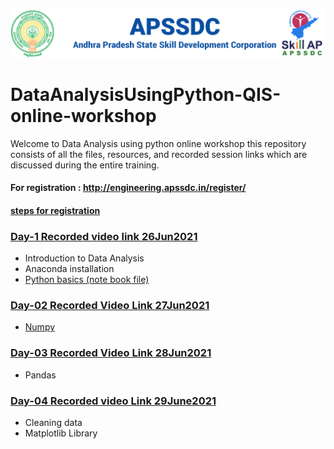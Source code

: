 ![APSSDC LOGO](https://github.com/AP-Skill-Development-Corporation/PythonPrammingOnlineWorkshop-vignanUniversity/blob/main/APSSDC_logo.png)
# DataAnalysisUsingPython-QIS-online-workshop
Welcome to Data Analysis using python online workshop this repository consists of all the files, resources, and recorded session links which are discussed during the entire training.

#### For registration : http://engineering.apssdc.in/register/
#### [steps for registration](https://github.com/AP-State-Skill-Development-Corporation/APSSDC-Registration/blob/main/Engineering_Portal_Old_Registration.md)
### [Day-1 Recorded video link 26Jun2021](https://transcripts.gotomeeting.com/#/s/936a791041943ff207d26429809d51d9f53a246e7740920e91f4cd726f42b6d8)
- Introduction to Data Analysis
- Anaconda installation
- [Python basics (note book file)](https://github.com/AP-Skill-Development-Corporation/DataAnalysisUsingPython-QIS-online-workshop/blob/main/Day-01-python%20basics.ipynb)
### [Day-02 Recorded Video Link 27Jun2021](https://transcripts.gotomeeting.com/#/s/073d692bd4fc20fbf08a627e110cf4159766e9eea0f221704273a225a6c4d853)
- [Numpy](https://github.com/AP-Skill-Development-Corporation/DataAnalysisUsingPython-QIS-online-workshop/blob/main/Day-02%20NumPy.ipynb)


### [Day-03 Recorded Video Link 28Jun2021](https://transcripts.gotomeeting.com/#/s/2ad5c216c9295d52847a4e7a7b702b6763c8d79c5f25809e917a5ae585de35a6)
- Pandas

### [Day-04 Recorded video Link 29June2021](https://transcripts.gotomeeting.com/#/s/41747400d853703536f6aafb02a47641e4bca748f6c8b32a122041cdb944901d)
- Cleaning data
- Matplotlib Library
